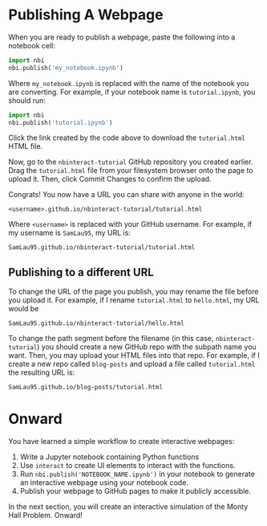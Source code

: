 # Publishing A Webpage

When you are ready to publish a webpage, paste the following into a notebook
cell:

```python
import nbi
nbi.publish('my_notebook.ipynb')
```

Where `my_notebook.ipynb` is replaced with the name of the notebook you are
converting. For example, if your notebook name is `tutorial.ipynb`, you should
run:

```python
import nbi
nbi.publish('tutorial.ipynb')
```

Click the link created by the code above to download the `tutorial.html` HTML
file.

Now, go to the `nbinteract-tutorial` GitHub repository you created earlier.
Drag the `tutorial.html` file from your filesystem browser onto the page to
upload it. Then, click Commit Changes to confirm the upload.

Congrats! You now have a URL you can share with anyone in the world:

```
<username>.github.io/nbinteract-tutorial/tutorial.html
```

Where `<username>` is replaced with your GitHub username. For example, if my
username is `SamLau95`, my URL is:

```
SamLau95.github.io/nbinteract-tutorial/tutorial.html
```

## Publishing to a different URL

To change the URL of the page you publish, you may rename the file before you
upload it. For example, if I rename `tutorial.html` to `hello.html`, my URL
would be

```
SamLau95.github.io/nbinteract-tutorial/hello.html
```

To change the path segment before the filename (in this case,
`nbinteract-tutorial`) you should create a new GitHub repo with the subpath
name you want. Then, you may upload your HTML files into that repo. For
example, if I create a new repo called `blog-posts` and upload a
file called `tutorial.html` the resulting URL is:

```
SamLau95.github.io/blog-posts/tutorial.html
```

# Onward

You have learned a simple workflow to create interactive webpages:

1. Write a Jupyter notebook containing Python functions
2. Use `interact` to create UI elements to interact with the functions.
3. Run `nbi.publish('NOTEBOOK_NAME.ipynb')` in your notebook to generate an
   interactive webpage using your notebook code.
4. Publish your webpage to GitHub pages to make it publicly accessible.

In the next section, you will create an interactive simulation of the Monty
Hall Problem. Onward!
